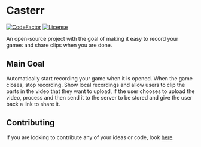# Casterr

[![CodeFactor](https://www.codefactor.io/repository/github/casterrtv/casterr/badge)](https://www.codefactor.io/repository/github/casterrtv/casterr)
[![License](https://img.shields.io/badge/License-GPL%20v3.0-red)](https://github.com/CasterrTV/Casterr/blob/master/LICENSE)

An open-source project with the goal of making it easy to record your games and share clips when you are done.

## Main Goal

Automatically start recording your game when it is opened. When the game closes, stop recording. Show local recordings and allow users to clip the parts in the video that they want to upload, if the user chooses to upload the video, process and then send it to the server to be stored and give the user back a link to share it.

## Contributing

If you are looking to contribute any of your ideas or code, look [here](https://github.com/CasterrTV/Casterr/blob/master/CONTRIBUTING.md)
